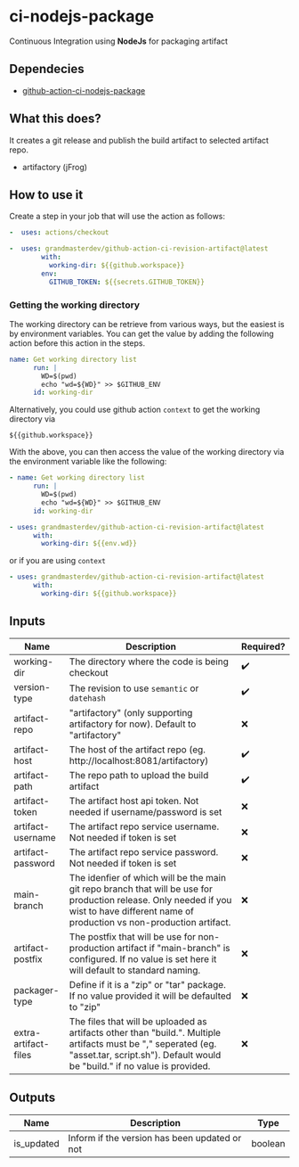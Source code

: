 # ci-nodejs-package

Continuous Integration using **NodeJs** for packaging artifact

## Dependecies

- [github-action-ci-nodejs-package](https://github.com/grandmasterdev/github-action-ci-nodejs-package)

## What this does?

It creates a git release and publish the build artifact to selected artifact repo.

- artifactory (jFrog)

## How to use it

Create a step in your job that will use the action as follows:

```yaml
-  uses: actions/checkout

-  uses: grandmasterdev/github-action-ci-revision-artifact@latest
        with:
          working-dir: ${{github.workspace}}
        env:
          GITHUB_TOKEN: ${{secrets.GITHUB_TOKEN}}

```

### Getting the working directory

The working directory can be retrieve from various ways, but the easiest is by environment variables.
You can get the value by adding the following action before this action in the steps.

```yaml
name: Get working directory list
      run: |
        WD=$(pwd)
        echo "wd=${WD}" >> $GITHUB_ENV
      id: working-dir

```

Alternatively, you could use github action `context` to get the working directory via

```
${{github.workspace}}
```

With the above, you can then access the value of the working directory via the environment variable like the following:

```yaml
- name: Get working directory list
      run: |
        WD=$(pwd)
        echo "wd=${WD}" >> $GITHUB_ENV
      id: working-dir

- uses: grandmasterdev/github-action-ci-revision-artifact@latest
      with:
        working-dir: ${{env.wd}}
```

or if you are using `context`

```yaml
- uses: grandmasterdev/github-action-ci-revision-artifact@latest
      with:
        working-dir: ${{github.workspace}}
```

## Inputs

| Name                 | Description                                                                                                                                                                                                 | Required?          |
| -------------------- | ----------------------------------------------------------------------------------------------------------------------------------------------------------------------------------------------------------- | ------------------ |
| working-dir          | The directory where the code is being checkout                                                                                                                                                              | :heavy_check_mark: |
| version-type         | The revision to use `semantic` or `datehash`                                                                                                                                                                | :heavy_check_mark: |
| artifact-repo        | "artifactory" (only supporting artifactory for now). Default to "artifactory"                                                                                                                               | :x:                |
| artifact-host        | The host of the artifact repo (eg. http://localhost:8081/artifactory)                                                                                                                                       | :heavy_check_mark: |
| artifact-path        | The repo path to upload the build artifact                                                                                                                                                                  | :heavy_check_mark: |
| artifact-token       | The artifact host api token. Not needed if username/password is set                                                                                                                                         | :x:                |
| artifact-username    | The artifact repo service username. Not needed if token is set                                                                                                                                              | :x:                |
| artifact-password    | The artifact repo service password. Not needed if token is set                                                                                                                                              | :x:                |
| main-branch          | The idenfier of which will be the main git repo branch that will be use for production release. Only needed if you wist to have different name of production vs non-production artifact.                    | :x:                |
| artifact-postfix     | The postfix that will be use for non-production artifact if "main-branch" is configured. If no value is set here it will default to standard naming.                                                        | :x:                |
| packager-type        | Define if it is a "zip" or "tar" package. If no value provided it will be defaulted to "zip"                                                                                                                | :x:                |
| extra-artifact-files | The files that will be uploaded as artifacts other than "build.<extension>". Multiple artifacts must be "," seperated (eg. "asset.tar, script.sh"). Default would be "build.<ext>" if no value is provided. | :x:                |

## Outputs

| Name       | Description                                   | Type    |
| ---------- | --------------------------------------------- | ------- |
| is_updated | Inform if the version has been updated or not | boolean |
